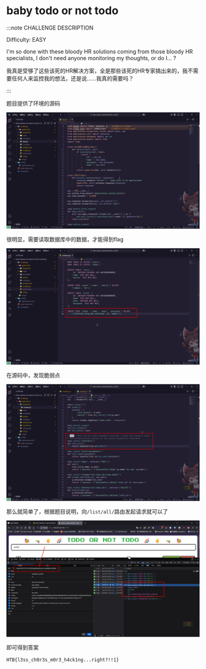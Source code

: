 # baby todo or not todo

:::note CHALLENGE DESCRIPTION

Difficulty: EASY

I'm so done with these bloody HR solutions coming from those bloody HR specialists, I don't need anyone monitoring my thoughts, or do I... ?

我真是受够了这些该死的HR解决方案，全是那些该死的HR专家搞出来的，我不需要任何人来监控我的想法，还是说……我真的需要吗？

:::

题目提供了环境的源码

![img](img/image_20250300-230047.png)

很明显，需要读取数据库中的数据，才能得到flag

![img](img/image_20250320-232019.png)

在源码中，发现脆弱点

![img](img/image_20250346-084642.png)

那么就简单了，根据题目说明，向`/list/all/`路由发起请求就可以了

![img](img/image_20250349-084906.png)

即可得到答案

```flag
HTB{l3ss_ch0r3s_m0r3_h4ck1ng...right?!!1}
```
